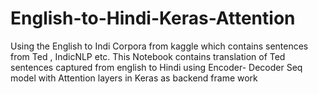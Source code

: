 # English-to-Hindi-Keras-Attention
Using the English to Indi Corpora from kaggle which contains sentences from Ted , IndicNLP etc. This Notebook contains translation of Ted sentences captured from english to Hindi using Encoder- Decoder Seq model with Attention layers in Keras as backend frame work
